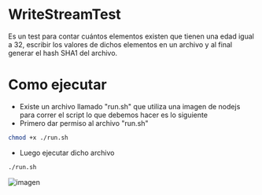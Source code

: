 # WriteStreamTest
Es un test para contar cuántos elementos existen que tienen una edad igual a 32, escribir los valores de dichos elementos en un archivo y al final generar el hash SHA1 del archivo.

# Como ejecutar
* Existe un archivo llamado "run.sh" que utiliza una imagen de nodejs para correr el script lo que debemos hacer es lo siguiente
* Primero dar permiso al archivo "run.sh"
```bash
chmod +x ./run.sh
```

* Luego ejecutar dicho archivo
```bash
./run.sh
```

![imagen](https://github.com/gouh/WriteStreamTest/assets/13145599/1b5c8034-a7e8-4694-836f-42e4e1563cd4)

